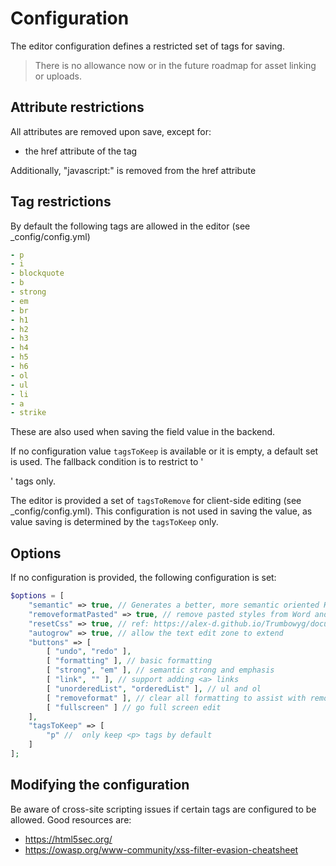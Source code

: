 # Configuration

The editor configuration defines a restricted set of tags for saving.

> There is no allowance now or in the future roadmap for asset linking or uploads.

## Attribute restrictions

All attributes are removed upon save, except for:

+ the href attribute of the <a> tag

Additionally, "javascript:" is removed from the href attribute

## Tag restrictions

By default the following tags are allowed in the editor (see _config/config.yml)

```yaml
- p
- i
- blockquote
- b
- strong
- em
- br
- h1
- h2
- h3
- h4
- h5
- h6
- ol
- ul
- li
- a
- strike
```

These are also used when saving the field value in the backend.

If no configuration value `tagsToKeep` is available or it is empty, a default set is used. The fallback condition is to restrict to '<p>' tags only.

The editor is provided a set of `tagsToRemove` for client-side editing (see _config/config.yml). This configuration is not used in saving the value, as value saving is determined by the `tagsToKeep` only.

## Options

If no configuration is provided, the following configuration is set:

```php
$options = [
    "semantic" => true, // Generates a better, more semantic oriented HTML
    "removeformatPasted" => true, // remove pasted styles from Word and friends
    "resetCss" => true, // ref: https://alex-d.github.io/Trumbowyg/documentation/#reset-css
    "autogrow" => true, // allow the text edit zone to extend
    "buttons" => [
        [ "undo", "redo" ],
        [ "formatting" ], // basic formatting
        [ "strong", "em" ], // semantic strong and emphasis
        [ "link", "" ], // support adding <a> links
        [ "unorderedList", "orderedList" ], // ul and ol
        [ "removeformat" ], // clear all formatting to assist with removing cruft
        [ "fullscreen" ] // go full screen edit
    ],
    "tagsToKeep" => [
        "p" //  only keep <p> tags by default
    ]
];
```

## Modifying the configuration

Be aware of cross-site scripting issues if certain tags are configured to be allowed. Good resources are:
+ https://html5sec.org/
+ https://owasp.org/www-community/xss-filter-evasion-cheatsheet
